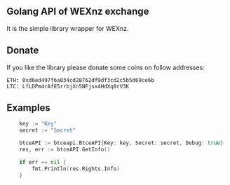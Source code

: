 ## Golang API of WEXnz exchange

It is the simple library wrapper for WEXnz. 

## Donate
If you like the library please donate some coins on follow addresses:

    ETH: 0xd6ed497f6a034cd28762df9df3cd2c5b5d69ce6b
    LTC: LfLDPm4rAfE5rrbjXn5NFjsx4HdXq8rV3K

## Examples

```go
    key := "Key"
    secret := "Secret"

    btceAPI := btceapi.BtceAPI{Key: key, Secret: secret, Debug: true}
    res, err := btceAPI.GetInfo()

    if err == nil {
        fmt.Println(res.Rights.Info)
    }
```
